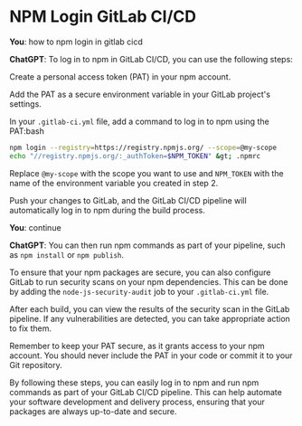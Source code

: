 # NPM Login GitLab CI/CD
**You**: how to npm login in gitlab cicd

**ChatGPT**: To log in to npm in GitLab CI/CD, you can use the following steps:

Create a personal access token (PAT) in your npm account.

Add the PAT as a secure environment variable in your GitLab project's settings.

In your ```.gitlab-ci.yml``` file, add a command to log in to npm using the PAT:bash
```bash
npm login --registry=https://registry.npmjs.org/ --scope=@my-scope
echo "//registry.npmjs.org/:_authToken=$NPM_TOKEN" &gt; .npmrc
```

Replace ```@my-scope``` with the scope you want to use and ```NPM_TOKEN``` with the name of the environment variable you created in step 2.

Push your changes to GitLab, and the GitLab CI/CD pipeline will automatically log in to npm during the build process.

**You**: continue

**ChatGPT**: You can then run npm commands as part of your pipeline, such as ```npm install``` or ```npm publish```.

To ensure that your npm packages are secure, you can also configure GitLab to run security scans on your npm dependencies. This can be done by adding the ```node-js-security-audit``` job to your ```.gitlab-ci.yml``` file.

After each build, you can view the results of the security scan in the GitLab pipeline. If any vulnerabilities are detected, you can take appropriate action to fix them.

Remember to keep your PAT secure, as it grants access to your npm account. You should never include the PAT in your code or commit it to your Git repository.

By following these steps, you can easily log in to npm and run npm commands as part of your GitLab CI/CD pipeline. This can help automate your software development and delivery process, ensuring that your packages are always up-to-date and secure.

